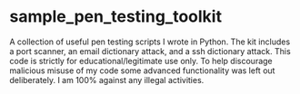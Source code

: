 # sample_pen_testing_toolkit
A collection of useful pen testing scripts I wrote in Python. The kit includes a port scanner, an email dictionary attack, and a ssh dictionary attack. This code is strictly for educational/legitimate use only. To help discourage malicious misuse of my code some advanced functionality was left out deliberately. I am 100% against any illegal activities.
